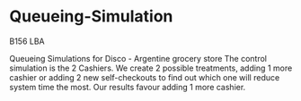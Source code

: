 # Queueing-Simulation
B156 LBA

Queueing Simulations for Disco - Argentine grocery store
The control simulation is the 2 Cashiers.
We create 2 possible treatments, adding 1 more cashier or adding 2 new self-checkouts to find out which one will reduce system time the most.
Our results favour adding 1 more cashier.
